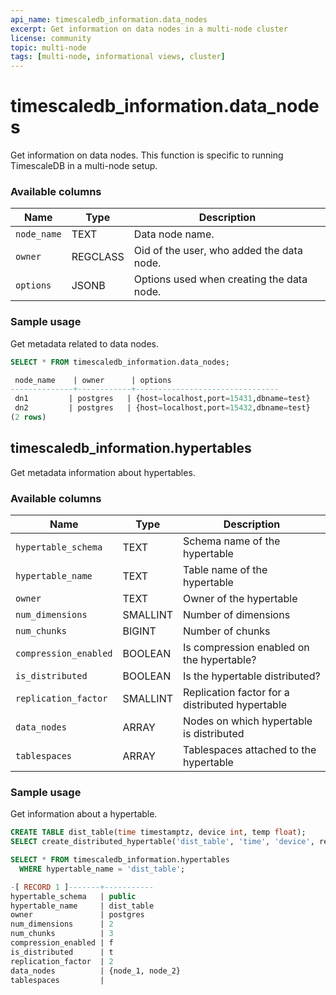 ```yaml
---
api_name: timescaledb_information.data_nodes
excerpt: Get information on data nodes in a multi-node cluster
license: community
topic: multi-node
tags: [multi-node, informational views, cluster]
---
```


# timescaledb_information.data_nodes 

Get information on data nodes. This function is specific to running
TimescaleDB in a multi-node setup.

### Available columns

|Name|Type|Description|
|---|---|---|
| `node_name` | TEXT | Data node name. |
| `owner` | REGCLASS | Oid of the user, who added the data node. |
| `options` | JSONB | Options used when creating the data node. |

### Sample usage

Get metadata related to data nodes.

```sql
SELECT * FROM timescaledb_information.data_nodes;

 node_name    | owner      | options                        
--------------+------------+--------------------------------
 dn1         | postgres   | {host=localhost,port=15431,dbname=test}   
 dn2         | postgres   | {host=localhost,port=15432,dbname=test} 
(2 rows)
```

## timescaledb_information.hypertables 

Get metadata information about hypertables.

### Available columns 

|Name|Type|Description|
|---|---|---|
| `hypertable_schema` | TEXT | Schema name of the hypertable |
| `hypertable_name` | TEXT | Table name of the hypertable |
| `owner` | TEXT | Owner of the hypertable |
| `num_dimensions` | SMALLINT | Number of dimensions |
| `num_chunks` | BIGINT | Number of chunks |
| `compression_enabled` | BOOLEAN | Is compression enabled on the hypertable?|
| `is_distributed` | BOOLEAN | Is the hypertable distributed?|
| `replication_factor` | SMALLINT | Replication factor for a distributed hypertable|
| `data_nodes` | ARRAY | Nodes on which hypertable is distributed|
| `tablespaces` | ARRAY | Tablespaces attached to the hypertable |

### Sample usage 

Get information about a hypertable.

```sql
CREATE TABLE dist_table(time timestamptz, device int, temp float);
SELECT create_distributed_hypertable('dist_table', 'time', 'device', replication_factor => 2);

SELECT * FROM timescaledb_information.hypertables
  WHERE hypertable_name = 'dist_table';

-[ RECORD 1 ]-------+-----------
hypertable_schema   | public
hypertable_name     | dist_table
owner               | postgres 
num_dimensions      | 2
num_chunks          | 3
compression_enabled | f
is_distributed      | t
replication_factor  | 2
data_nodes          | {node_1, node_2}
tablespaces         | 
```
